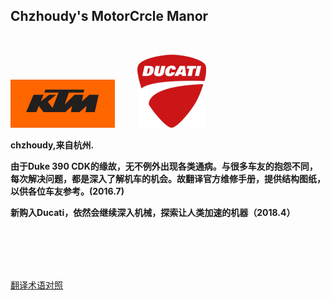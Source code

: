 ## Chzhoudy's MotorCrcle Manor

<br>

![KTM ](amWiki/images/logo.png)  &emsp;&emsp; ![Ducati](amWiki/images/ducati.png)


 **chzhoudy,来自杭州.**  

 **由于Duke 390 CDK的缘故，无不例外出现各类通病。与很多车友的抱怨不同，每次解决问题，都是深入了解机车的机会。故翻译官方维修手册，提供结构图纸，以供各位车友参考。(2016.7)**

 **新购入Ducati，依然会继续深入机械，探索让人类加速的机器（2018.4）**

<br>
<br>
<br>
<br>

[翻译术语对照](?file=3-电喷摩托车知识库/01-翻译术语备注 "翻译术语对照")

